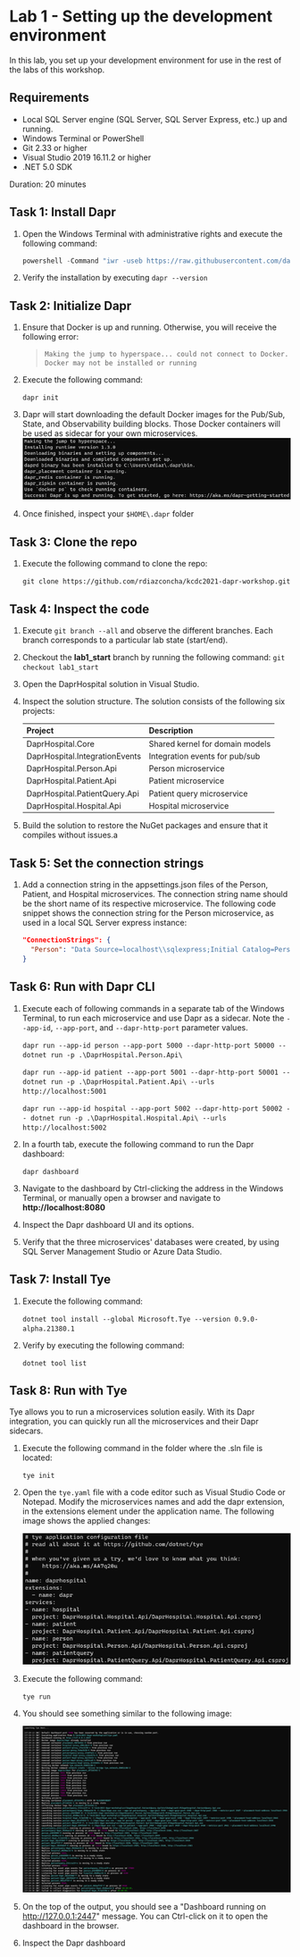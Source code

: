 # Lab 1 - Setting up the development environment

In this lab, you set up your development environment for use in the rest of the labs of this workshop.

## Requirements
- Local SQL Server engine (SQL Server, SQL Server Express, etc.) up and running.
- Windows Terminal or PowerShell
- Git 2.33 or higher
- Visual Studio 2019 16.11.2 or higher
- .NET 5.0 SDK

 
Duration: 20 minutes

## Task 1: Install Dapr
1. Open the Windows Terminal with administrative rights and execute the following command:

    ```powershell
    powershell -Command "iwr -useb https://raw.githubusercontent.com/dapr/cli/master/install/install.p7s1 | iex"
    ```

2. Verify the installation by executing `dapr --version`

## Task 2: Initialize Dapr
1. Ensure that Docker is up and running.  Otherwise, you will receive the following error:

    >     Making the jump to hyperspace... could not connect to Docker. Docker may not be installed or running

2. Execute the following command:

    `dapr init`
    
3. Dapr will start downloading the default Docker images for the Pub/Sub, State, and Observability building blocks.  Those Docker containers will be used as sidecar for your own microservices.
![](images/daprinit.PNG)

4. Once finished, inspect your `$HOME\.dapr` folder

## Task 3: Clone the repo
1. Execute the following command to clone the repo:

    `git clone https://github.com/rdiazconcha/kcdc2021-dapr-workshop.git`

## Task 4: Inspect the code
1. Execute `git branch --all` and observe the different branches.  Each branch corresponds to a particular lab state (start/end).

2. Checkout the **lab1_start** branch by running the following command:
`git checkout lab1_start`

3. Open the DaprHospital solution in Visual Studio.

4. Inspect the solution structure.  The solution consists of the following six projects:

    | Project           | Description                     |
    |-------------------|---------------------------------|
    | DaprHospital.Core | Shared kernel for domain models |
    | DaprHospital.IntegrationEvents | Integration events for pub/sub |
    | DaprHospital.Person.Api | Person microservice |
    | DaprHospital.Patient.Api | Patient microservice |
    | DaprHospital.PatientQuery.Api | Patient query microservice |
    | DaprHospital.Hospital.Api | Hospital microservice |

5. Build the solution to restore the NuGet packages and ensure that it compiles without issues.a

## Task 5: Set the connection strings
1. Add a connection string in the appsettings.json files of the Person, Patient, and Hospital microservices.  The connection string name should be the short name of its respective microservice.  The following code snippet shows the connection string for the Person microservice, as used in a local SQL Server express instance:

    ```json
    "ConnectionStrings": {
      "Person": "Data Source=localhost\\sqlexpress;Initial Catalog=Person;Integrated Security=true;"
    }
    ```

## Task 6: Run with Dapr CLI
1. Execute each of following commands in a separate tab of the Windows Terminal, to run each microservice and use Dapr as a sidecar.  Note the `--app-id`, `--app-port`, and `--dapr-http-port` parameter values.

    `dapr run --app-id person --app-port 5000 --dapr-http-port 50000 -- dotnet run -p .\DaprHospital.Person.Api\`
    
    `dapr run --app-id patient --app-port 5001 --dapr-http-port 50001 -- dotnet run -p .\DaprHospital.Patient.Api\ --urls http://localhost:5001`
    
    `dapr run --app-id hospital --app-port 5002 --dapr-http-port 50002 -- dotnet run -p .\DaprHospital.Hospital.Api\ --urls http://localhost:5002`
    
2. In a fourth tab, execute the following command to run the Dapr dashboard:

    `dapr dashboard`
    
3. Navigate to the dashboard by Ctrl-clicking the address in the Windows Terminal, or manually open a browser and navigate to **http://localhost:8080**

4. Inspect the Dapr dashboard UI and its options.

5. Verify that the three microservices' databases were created, by using SQL Server Management Studio or Azure Data Studio.

## Task 7: Install Tye
1. Execute the following command:

    `dotnet tool install --global Microsoft.Tye --version 0.9.0-alpha.21380.1`
    
2. Verify by executing the following command:

    `dotnet tool list`

## Task 8: Run with Tye
Tye allows you to run a microservices solution easily.  With its Dapr integration, you can quickly run all the microservices and their Dapr sidecars.

1. Execute the following command in the folder where the .sln file is located:

    `tye init`

2. Open the `tye.yaml` file with a code editor such as Visual Studio Code or Notepad.  Modify the microservices names and add the dapr extension, in the extensions element under the application name.  The following image shows the applied changes:

    ![](images/tyeyaml.PNG)

3. Execute the following command:

    `tye run`
4. You should see something similar to the following image:

    ![](images/tyerun.PNG)
    
5. On the top of the output, you should see a "Dashboard running on http://127.0.0.1:2447" message.  You can Ctrl-click on it to open the dashboard in the browser.

6. Inspect the Dapr dashboard
